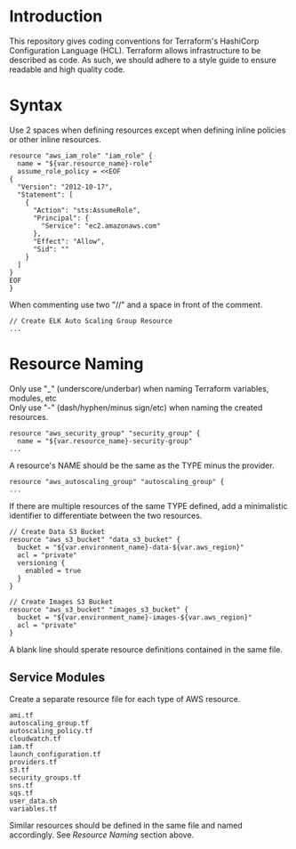 # Introduction

This repository gives coding conventions for Terraform's HashiCorp Configuration Language (HCL). Terraform allows infrastructure to be described as code. As such, we should adhere to a style guide to ensure readable and high quality code.

# Syntax

Use 2 spaces when defining resources except when defining inline policies or other inline resources.


```
resource "aws_iam_role" "iam_role" {
  name = "${var.resource_name}-role"
  assume_role_policy = <<EOF
{
  "Version": "2012-10-17",
  "Statement": [
    {
      "Action": "sts:AssumeRole",
      "Principal": {
        "Service": "ec2.amazonaws.com"
      },
      "Effect": "Allow",
      "Sid": ""
    }
  ]
}
EOF
}
```


When commenting use two "//" and a space in front of the comment.

```
// Create ELK Auto Scaling Group Resource
...
```

# Resource Naming

Only use "\_" (underscore/underbar) when naming Terraform variables, modules, etc  
Only use "-" (dash/hyphen/minus sign/etc) when naming the created resources.

```
resource "aws_security_group" "security_group" {
  name = "${var.resource_name}-security-group"
...
```

A resource's NAME should be the same as the TYPE minus the provider.

```
resource "aws_autoscaling_group" "autoscaling_group" {
...
```

If there are multiple resources of the same TYPE defined, add a minimalistic identifier to differentiate between the two resources.

```
// Create Data S3 Bucket
resource "aws_s3_bucket" "data_s3_bucket" {
  bucket = "${var.environment_name}-data-${var.aws_region}"
  acl = "private"
  versioning {
    enabled = true
  }
}

// Create Images S3 Bucket
resource "aws_s3_bucket" "images_s3_bucket" {
  bucket = "${var.environment_name}-images-${var.aws_region}"
  acl = "private"
}
```

A blank line should sperate resource definitions contained in the same file.

## Service Modules

Create a separate resource file for each type of AWS resource.

```
ami.tf
autoscaling_group.tf
autoscaling_policy.tf
cloudwatch.tf
iam.tf
launch_configuration.tf
providers.tf
s3.tf
security_groups.tf
sns.tf
sqs.tf
user_data.sh
variables.tf
```

Similar resources should be defined in the same file and named accordingly. See _Resource Naming_ section above.
